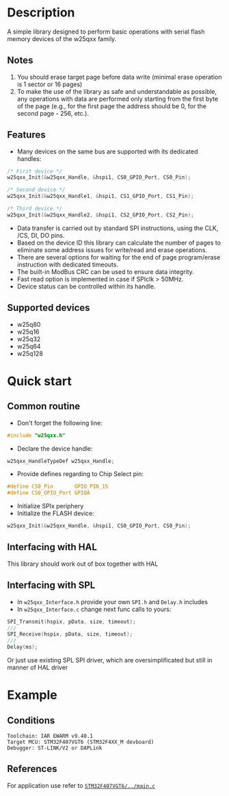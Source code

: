 # Description
A simple library designed to perform basic operations with serial flash memory devices of the w25qxx family.
## Notes
1. You should erase target page before data write (minimal erase operation is 1 sector or 16 pages)
2. To make the use of the library as safe and understandable as possible, any operations with data are performed only starting from the first byte of the page 
(e.g., for the first page the address should be 0, for the second page - 256, etc.).
## Features
* Many devices on the same bus are supported with its dedicated handles:
```C
/* First device */
w25qxx_Init(&w25qxx_Handle, &hspi1, CS0_GPIO_Port, CS0_Pin);

/* Second device */
w25qxx_Init(&w25qxx_Handle1, &hspi1, CS1_GPIO_Port, CS1_Pin);

/* Third device */
w25qxx_Init(&w25qxx_Handle2, &hspi1, CS2_GPIO_Port, CS2_Pin);
```
* Data transfer is carried out by standard SPI instructions, using the CLK, /CS, DI, DO pins.  
* Based on the device ID this library can calculate the number of pages to eliminate some address issues for write/read and erase operations.
* There are several options for waiting for the end of page program/erase instruction with dedicated timeouts.
* The built-in ModBus CRC can be used to ensure data integrity.
* Fast read option is implemented in case if SPIclk > 50MHz.
* Device status can be controlled within its handle. 
## Supported devices
* w25q80
* w25q16
* w25q32
* w25q64
* w25q128

# Quick start
## Common routine
* Don't forget the following line:
```C
#include "w25qxx.h"
```
* Declare the device handle:
```C
w25qxx_HandleTypeDef w25qxx_Handle;
```
* Provide defines regarding to Chip Select pin:
```C
#define CS0_Pin       GPIO_PIN_15
#define CS0_GPIO_Port GPIOA
```
* Initialize SPIx periphery
* Initialize the FLASH device:
```C
w25qxx_Init(&w25qxx_Handle, &hspi1, CS0_GPIO_Port, CS0_Pin);
```
## Interfacing with HAL
This library should work out of box together with HAL 
## Interfacing with SPL
* In `w25qxx_Interface.h` provide your own `SPI.h` and `Delay.h` includes   
* In `w25qxx_Interface.c` change next func calls to yours:
```C
SPI_Transmit(hspix, pData, size, timeout);
///
SPI_Receive(hspix, pData, size, timeout);
///
Delay(ms);
```
Or just use existing SPL SPI driver, which are oversimplificated but still in manner of HAL driver

# Example
## Conditions
`Toolchain: IAR EWARM v9.40.1`  
`Target MCU: STM32F407VGT6 (STM32F4XX_M devboard)`  
`Debugger: ST-LINK/V2 or DAPLink`
## References
For application use refer to [`STM32F407VGT6/../main.c`](./Examples/STM32F407VGT6/Core/Src/main.c)
